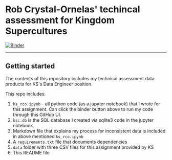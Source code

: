 # Rob Crystal-Ornelas' techincal assessment for Kingdom Supercultures

[![Binder](https://mybinder.org/badge_logo.svg)](https://mybinder.org/v2/gh/robcrystalornelas/RCO-KSC-DE/HEAD)

---

## Getting started
The contents of this repository includes my technical assessment data products for KS's Data Engineer position.

This repo includes:

1. `ks_rco.ipynb` - all python code (as a jupyter notebook) that I wrote for this assignment. Can click the binder button above to run my code through this GitHub UI.
2. `ksc.db` is the SQL database I created via sqlite3 code in the jupyter notebook.
3. Markdown file that explains my process for inconsistent data is included in above mentioned `ks_rco.ipynb`
4. A `requirements.txt` file that documents dependencies
5. `data` folder with three CSV files for this assignment provided by KS
6. This README file
